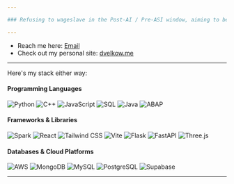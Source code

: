 ```yaml
---

### Refusing to wageslave in the Post-AI / Pre-ASI window, aiming to be irreplaceable. Currently doubling down on Marketing + WebDev.

---
```


- Reach me here: [Email](mailto:dobromirvelkov@gmail.com)
- Check out my personal site: [dvelkow.me](https://dvelkow.me)

---

Here's my stack either way:

#### Programming Languages
![Python](https://img.shields.io/badge/-Python-000?&logo=Python)
![C++](https://img.shields.io/badge/-C++-000?&logo=c%2B%2B&logoColor=white)
![JavaScript](https://img.shields.io/badge/-JavaScript-000?&logo=JavaScript&logoColor=white)
![SQL](https://img.shields.io/badge/-SQL-000?&logo=MySQL&logoColor=white)
![Java](https://img.shields.io/badge/-Java-000?&logo=Java&logoColor=white)
![ABAP](https://img.shields.io/badge/-ABAP-000?&logo=SAP&logoColor=white)

#### Frameworks & Libraries
![Spark](https://img.shields.io/badge/-Spark-000?&logo=Apache-Spark&logoColor=white)
![React](https://img.shields.io/badge/-React-000?&logo=React&logoColor=white)
![Tailwind CSS](https://img.shields.io/badge/-Tailwind_CSS-000?&logo=tailwindcss&logoColor=white)
![Vite](https://img.shields.io/badge/-Vite-000?&logo=Vite&logoColor=white)
![Flask](https://img.shields.io/badge/-Flask-000?&logo=Flask&logoColor=white)
![FastAPI](https://img.shields.io/badge/-FastAPI-000?&logo=FastAPI&logoColor=white)
![Three.js](https://img.shields.io/badge/-Three.js-000?&logo=Three.js&logoColor=white)

#### Databases & Cloud Platforms
![AWS](https://img.shields.io/badge/-AWS-000?&logo=Amazon-AWS&logoColor=white)
![MongoDB](https://img.shields.io/badge/-MongoDB-000?&logo=MongoDB&logoColor=white)
![MySQL](https://img.shields.io/badge/-MySQL-000?&logo=MySQL&logoColor=white)
![PostgreSQL](https://img.shields.io/badge/-PostgreSQL-000?&logo=PostgreSQL&logoColor=white)
![Supabase](https://img.shields.io/badge/-Supabase-000?&logo=Supabase&logoColor=white)

---

